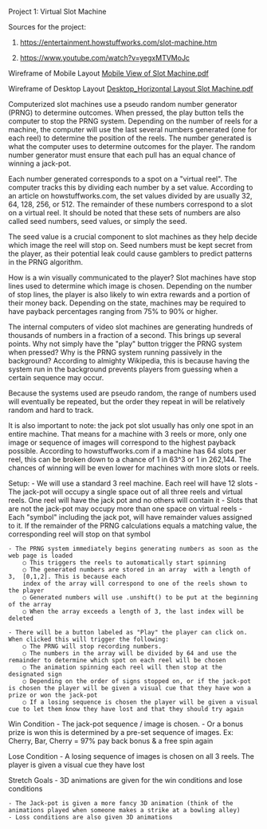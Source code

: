 
Project 1: Virtual Slot Machine 

Sources for the project: 

1. https://entertainment.howstuffworks.com/slot-machine.htm

2. https://www.youtube.com/watch?v=yegxMTVMoJc

Wireframe of Mobile Layout
[Mobile View of Slot Machine.pdf](https://github.com/toastyThink/Project-1-Browser-based-Game/files/13200952/Mobile.View.of.Slot.Machine.pdf)

Wireframe of Desktop Layout
[Desktop_Horizontal Layout Slot Machine.pdf](https://github.com/toastyThink/Project-1-Browser-based-Game/files/13200947/Desktop_Horizontal.Layout.Slot.Machine.pdf)

Computerized slot machines use a pseudo random number generator (PRNG) to determine outcomes. When pressed, the play button tells the computer to stop the PRNG system. Depending on the number of reels for a machine, the computer will use the last several numbers generated (one for each reel) to determine the position of the reels. The number generated is what the computer uses to determine outcomes for the player. The random number generator must ensure that each pull has an equal chance of winning a jack-pot. 

Each number generated corresponds to a spot on a "virtual reel". The computer tracks this by dividing each number by a set value. According to an article on howstuffworks.com, the set values divided by are usually 32, 64, 128, 256, or 512. The remainder of these numbers correspond to a slot on a virtual reel. It should be noted that these sets of numbers are also called seed numbers, seed values, or simply the seed. 

The seed value is a crucial component to slot machines as they help decide which image the reel will stop on. Seed numbers must be kept secret from the player, as their potential leak could cause gamblers to predict patterns in the PRNG algorithm.

How is a win visually communicated to the player? Slot machines have stop lines used to determine which image is chosen. Depending on the number of stop lines, the player is also likely to win extra rewards and a portion of their money back. Depending on the state, machines may be required to have payback percentages ranging from 75% to 90% or higher. 

The internal computers of video slot machines are generating hundreds of thousands of numbers in a fraction of a second. This brings up several points. Why not simply have the "play" button trigger the PRNG system when pressed? Why is the PRNG system running passively in the background? According to almighty Wikipedia, this is because having the system run in the background prevents players from guessing when a certain sequence may occur. 

Because the systems used are pseudo random, the range of numbers used will eventually be repeated, but the order they repeat in will be relatively random and hard to track.

It is also important to note: the jack pot slot usually has only one spot in an entire machine. That means for a machine with 3 reels or more, only one image or sequence of images will correspond to the highest payback possible. According to howstuffworks.com if a machine has 64 slots per reel, this can be broken down to a chance of 1 in 63^3 or 1 in 262,144. The chances of winning will be even lower for machines with more slots or reels. 


Setup: 
	- We will use a standard 3 reel machine. Each reel will have 12 slots 
	- The jack-pot will occupy a single space out of all three reels and virtual reels. One reel will have the jack pot and no others will contain it
	- Slots that are not the jack-pot may occupy more than one space on virtual reels
	- Each "symbol" including the jack pot, will have remainder values assigned to it. If the remainder of the PRNG calculations equals a matching value, the corresponding reel will stop on that symbol
	

	- The PRNG system immediately begins generating numbers as soon as the web page is loaded 
		○ This triggers the reels to automatically start spinning 
		○ The generated numbers are stored in an array  with a length of 3,  [0,1,2]. This is because each 
		index of the array will correspond to one of the reels shown to the player
		○ Generated numbers will use .unshift() to be put at the beginning of the array
		○ When the array exceeds a length of 3, the last index will be deleted 
		
	- There will be a button labeled as "Play" the player can click on. When clicked this will trigger the following: 
		○ The PRNG will stop recording numbers. 
		○ The numbers in the array will be divided by 64 and use the remainder to determine which spot on each reel will be chosen 
		○ The animation spinning each reel will then stop at the designated sign  
		○ Depending on the order of signs stopped on, or if the jack-pot is chosen the player will be given a visual cue that they have won a prize or won the jack-pot
		○ If a losing sequence is chosen the player will be given a visual cue to let them know they have lost and that they should try again

Win Condition
	- The jack-pot sequence / image is chosen. 
	- Or a bonus prize is won this is determined by a pre-set sequence of images. Ex: Cherry, Bar, Cherry = 97% pay back bonus & a free spin again
	
Lose Condition
	- A losing sequence of images is chosen on all 3 reels. The player is given a visual cue they have lost


Stretch Goals 
	- 3D animations are given for the win conditions and lose conditions 
 
	- The Jack-pot is given a more fancy 3D animation (think of the animations played when someone makes a strike at a bowling alley)
	- Loss conditions are also given 3D animations 

 
	
		
